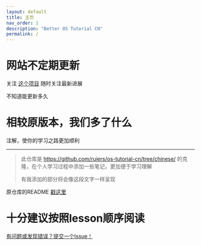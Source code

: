 ```yaml
---
layout: default
title: 主页
nav_order: 1
description: "Better OS Tutorial CN"
permalink: /
---
```


# 网站不定期更新

关注 [这个项目](https://github.com/MHYCWasTaken/better-os-tutorial-cn/) 随时关注最新进展

不知道能更新多久

# 相较原版本，我们多了什么

注解，使你的学习之路更加顺利

------

>
>此仓库是 https://github.com/ruiers/os-tutorial-cn/tree/chinese/ 的克隆，在个人学习过程中添加一些笔记，更加便于学习理解
>
>有我添加的部分将会像这段文字一样呈现  


原仓库的README [戳这里](https://github.com/ruiers/os-tutorial-cn/README.md)

# 十分建议按照lesson顺序阅读

[有问题或发现错误？提交一个Issue！](https://github.com/MHYCWasTaken/better-os-tutorial-cn/issues)